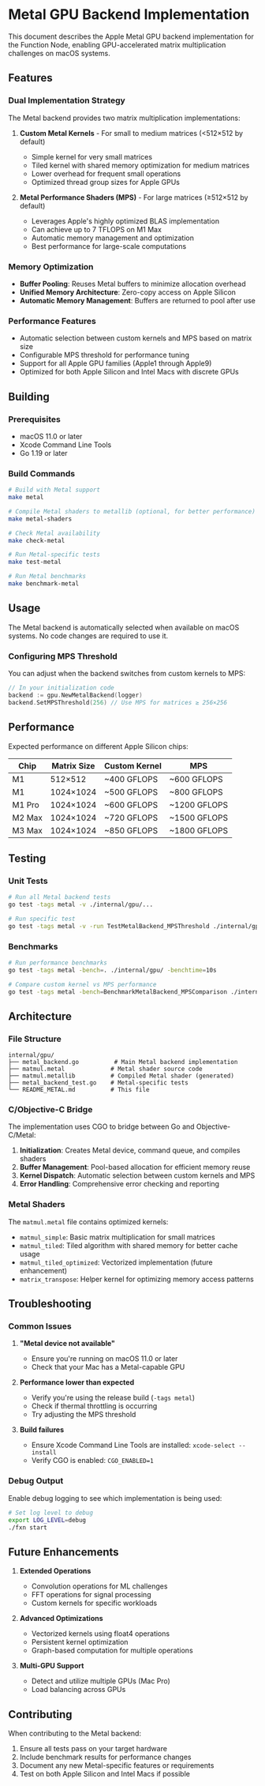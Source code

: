 # Metal GPU Backend Implementation

This document describes the Apple Metal GPU backend implementation for the Function Node, enabling GPU-accelerated matrix multiplication challenges on macOS systems.

## Features

### Dual Implementation Strategy

The Metal backend provides two matrix multiplication implementations:

1. **Custom Metal Kernels** - For small to medium matrices (<512×512 by default)
   - Simple kernel for very small matrices
   - Tiled kernel with shared memory optimization for medium matrices
   - Lower overhead for frequent small operations
   - Optimized thread group sizes for Apple GPUs

2. **Metal Performance Shaders (MPS)** - For large matrices (≥512×512 by default)
   - Leverages Apple's highly optimized BLAS implementation
   - Can achieve up to 7 TFLOPS on M1 Max
   - Automatic memory management and optimization
   - Best performance for large-scale computations

### Memory Optimization

- **Buffer Pooling**: Reuses Metal buffers to minimize allocation overhead
- **Unified Memory Architecture**: Zero-copy access on Apple Silicon
- **Automatic Memory Management**: Buffers are returned to pool after use

### Performance Features

- Automatic selection between custom kernels and MPS based on matrix size
- Configurable MPS threshold for performance tuning
- Support for all Apple GPU families (Apple1 through Apple9)
- Optimized for both Apple Silicon and Intel Macs with discrete GPUs

## Building

### Prerequisites

- macOS 11.0 or later
- Xcode Command Line Tools
- Go 1.19 or later

### Build Commands

```bash
# Build with Metal support
make metal

# Compile Metal shaders to metallib (optional, for better performance)
make metal-shaders

# Check Metal availability
make check-metal

# Run Metal-specific tests
make test-metal

# Run Metal benchmarks
make benchmark-metal
```

## Usage

The Metal backend is automatically selected when available on macOS systems. No code changes are required to use it.

### Configuring MPS Threshold

You can adjust when the backend switches from custom kernels to MPS:

```go
// In your initialization code
backend := gpu.NewMetalBackend(logger)
backend.SetMPSThreshold(256) // Use MPS for matrices ≥ 256×256
```

## Performance

Expected performance on different Apple Silicon chips:

| Chip | Matrix Size | Custom Kernel | MPS | 
|------|------------|---------------|-----|
| M1 | 512×512 | ~400 GFLOPS | ~600 GFLOPS |
| M1 | 1024×1024 | ~500 GFLOPS | ~800 GFLOPS |
| M1 Pro | 1024×1024 | ~600 GFLOPS | ~1200 GFLOPS |
| M2 Max | 1024×1024 | ~720 GFLOPS | ~1500 GFLOPS |
| M3 Max | 1024×1024 | ~850 GFLOPS | ~1800 GFLOPS |

## Testing

### Unit Tests

```bash
# Run all Metal backend tests
go test -tags metal -v ./internal/gpu/...

# Run specific test
go test -tags metal -v -run TestMetalBackend_MPSThreshold ./internal/gpu/
```

### Benchmarks

```bash
# Run performance benchmarks
go test -tags metal -bench=. ./internal/gpu/ -benchtime=10s

# Compare custom kernel vs MPS performance
go test -tags metal -bench=BenchmarkMetalBackend_MPSComparison ./internal/gpu/
```

## Architecture

### File Structure

```
internal/gpu/
├── metal_backend.go          # Main Metal backend implementation
├── matmul.metal             # Metal shader source code
├── matmul.metallib          # Compiled Metal shader (generated)
├── metal_backend_test.go    # Metal-specific tests
└── README_METAL.md          # This file
```

### C/Objective-C Bridge

The implementation uses CGO to bridge between Go and Objective-C/Metal:

1. **Initialization**: Creates Metal device, command queue, and compiles shaders
2. **Buffer Management**: Pool-based allocation for efficient memory reuse  
3. **Kernel Dispatch**: Automatic selection between custom kernels and MPS
4. **Error Handling**: Comprehensive error checking and reporting

### Metal Shaders

The `matmul.metal` file contains optimized kernels:

- `matmul_simple`: Basic matrix multiplication for small matrices
- `matmul_tiled`: Tiled algorithm with shared memory for better cache usage
- `matmul_tiled_optimized`: Vectorized implementation (future enhancement)
- `matrix_transpose`: Helper kernel for optimizing memory access patterns

## Troubleshooting

### Common Issues

1. **"Metal device not available"**
   - Ensure you're running on macOS 11.0 or later
   - Check that your Mac has a Metal-capable GPU

2. **Performance lower than expected**
   - Verify you're using the release build (`-tags metal`)
   - Check if thermal throttling is occurring
   - Try adjusting the MPS threshold

3. **Build failures**
   - Ensure Xcode Command Line Tools are installed: `xcode-select --install`
   - Verify CGO is enabled: `CGO_ENABLED=1`

### Debug Output

Enable debug logging to see which implementation is being used:

```bash
# Set log level to debug
export LOG_LEVEL=debug
./fxn start
```

## Future Enhancements

1. **Extended Operations**
   - Convolution operations for ML challenges
   - FFT operations for signal processing
   - Custom kernels for specific workloads

2. **Advanced Optimizations**
   - Vectorized kernels using float4 operations
   - Persistent kernel optimization
   - Graph-based computation for multiple operations

3. **Multi-GPU Support**
   - Detect and utilize multiple GPUs (Mac Pro)
   - Load balancing across GPUs

## Contributing

When contributing to the Metal backend:

1. Ensure all tests pass on your target hardware
2. Include benchmark results for performance changes
3. Document any new Metal-specific features or requirements
4. Test on both Apple Silicon and Intel Macs if possible
